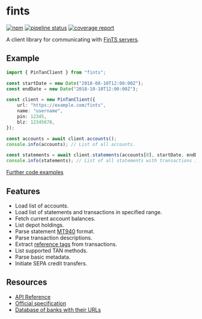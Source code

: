 # fints

[![npm](https://img.shields.io/npm/v/fints.svg)](https://www.npmjs.com/package/fints)
[![pipeline status](https://gitlab.com/prior99/fints/badges/master/pipeline.svg)](https://github.com/Prior99/fints)
[![coverage report](https://gitlab.com/prior99/fints/badges/master/coverage.svg)](https://github.com/Prior99/fints)

A client library for communicating with [FinTS servers](https://www.hbci-zka.de/).

## Example

```typescript
import { PinTanClient } from "fints";

const startDate = new Date("2018-08-10T12:00:00Z");
const endDate = new Date("2018-10-10T12:00:00Z");

const client = new PinTanClient({
    url: "https://example.com/fints",
    name: "username",
    pin: 12345,
    blz: 12345678,
});

const accounts = await client.accounts();
console.info(accounts); // List of all accounts.

const statements = await client.statements(accounts[0], startDate, endDate);
console.info(statements); // List of all statements with transactions in specified date range.
```

[Further code examples](README_advanced_usage.md)

## Features

- Load list of accounts.
- Load list of statements and transactions in specified range.
- Fetch current account balances.
- List depot holdings.
- Parse statement [MT940](https://en.wikipedia.org/wiki/MT940) format.
- Parse transaction descriptions.
- Extract [reference tags](https://www.dzbank.de/content/dam/dzbank_de/de/home/produkte_services/Firmenkunden/PDF-Dokumente/transaction%20banking/elektronicBanking/SEPA-Belegungsregeln_MT940-DK_082016.~644b217ec96b35dfffcaf18dc2df800a.pdf) from transactions.
- List supported TAN methods.
- Parse basic metadata.
- Initiate SEPA credit transfers.

## Resources

- [API Reference](https://prior99.gitlab.io/fints)
- [Official specification](https://www.hbci-zka.de/spec/3_0.htm)
- [Database of banks with their URLs](https://github.com/jhermsmeier/fints-institute-db)
